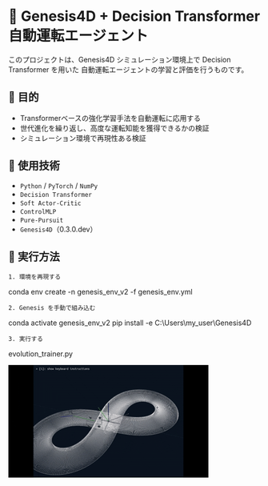 # 🚗 Genesis4D + Decision Transformer 自動運転エージェント

このプロジェクトは、Genesis4D シミュレーション環境上で Decision Transformer を用いた
自動運転エージェントの学習と評価を行うものです。


## 📌 目的
- Transformerベースの強化学習手法を自動運転に応用する
- 世代進化を繰り返し、高度な運転知能を獲得できるかの検証
- シミュレーション環境で再現性ある検証

## 🧠 使用技術
- `Python` / `PyTorch` / `NumPy`
- `Decision Transformer`
- `Soft Actor-Critic`
- `ControlMLP`
- `Pure-Pursuit`
- `Genesis4D`（0.3.0.dev）

## 🚀 実行方法

`1. 環境を再現する`

conda env create -n genesis_env_v2 -f genesis_env.yml

`2. Genesis を手動で組み込む`

conda activate genesis_env_v2
pip install -e C:\Users\my_user\Genesis4D

`3. 実行する`

evolution_trainer.py

![デモ動画](media/demo.gif)


